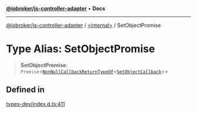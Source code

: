 [**@iobroker/js-controller-adapter**](../../README.md) • **Docs**

***

[@iobroker/js-controller-adapter](../../globals.md) / [\<internal\>](../README.md) / SetObjectPromise

# Type Alias: SetObjectPromise

> **SetObjectPromise**: `Promise`\<[`NonNullCallbackReturnTypeOf`](NonNullCallbackReturnTypeOf.md)\<[`SetObjectCallback`](SetObjectCallback.md)\>\>

## Defined in

[types-dev/index.d.ts:411](https://github.com/ioBroker/ioBroker.js-controller/blob/99469b9944509b9c64b9a28da6d8dabf17a8ea74/packages/types-dev/index.d.ts#L411)
